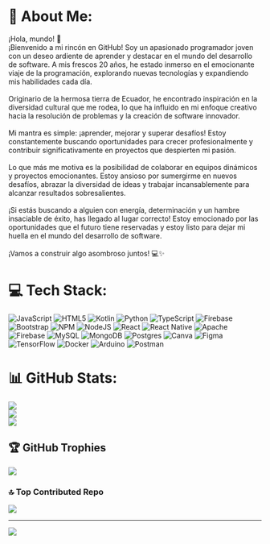 # 💫 About Me:
¡Hola, mundo! 👋<br>¡Bienvenido a mi rincón en GitHub! Soy un apasionado programador joven con un deseo ardiente de aprender y destacar en el mundo del desarrollo de software. A mis frescos 20 años, he estado inmerso en el emocionante viaje de la programación, explorando nuevas tecnologías y expandiendo mis habilidades cada día.<br><br>Originario de la hermosa tierra de Ecuador, he encontrado inspiración en la diversidad cultural que me rodea, lo que ha influido en mi enfoque creativo hacia la resolución de problemas y la creación de software innovador.<br><br>Mi mantra es simple: ¡aprender, mejorar y superar desafíos! Estoy constantemente buscando oportunidades para crecer profesionalmente y contribuir significativamente en proyectos que despierten mi pasión.<br><br>Lo que más me motiva es la posibilidad de colaborar en equipos dinámicos y proyectos emocionantes. Estoy ansioso por sumergirme en nuevos desafíos, abrazar la diversidad de ideas y trabajar incansablemente para alcanzar resultados sobresalientes.<br><br>¡Si estás buscando a alguien con energía, determinación y un hambre insaciable de éxito, has llegado al lugar correcto! Estoy emocionado por las oportunidades que el futuro tiene reservadas y estoy listo para dejar mi huella en el mundo del desarrollo de software.<br><br>¡Vamos a construir algo asombroso juntos! 💻✨


# 💻 Tech Stack:
![JavaScript](https://img.shields.io/badge/javascript-%23323330.svg?style=for-the-badge&logo=javascript&logoColor=%23F7DF1E) ![HTML5](https://img.shields.io/badge/html5-%23E34F26.svg?style=for-the-badge&logo=html5&logoColor=white) ![Kotlin](https://img.shields.io/badge/kotlin-%237F52FF.svg?style=for-the-badge&logo=kotlin&logoColor=white) ![Python](https://img.shields.io/badge/python-3670A0?style=for-the-badge&logo=python&logoColor=ffdd54) ![TypeScript](https://img.shields.io/badge/typescript-%23007ACC.svg?style=for-the-badge&logo=typescript&logoColor=white) ![Firebase](https://img.shields.io/badge/firebase-%23039BE5.svg?style=for-the-badge&logo=firebase) ![Bootstrap](https://img.shields.io/badge/bootstrap-%238511FA.svg?style=for-the-badge&logo=bootstrap&logoColor=white) ![NPM](https://img.shields.io/badge/NPM-%23CB3837.svg?style=for-the-badge&logo=npm&logoColor=white) ![NodeJS](https://img.shields.io/badge/node.js-6DA55F?style=for-the-badge&logo=node.js&logoColor=white) ![React](https://img.shields.io/badge/react-%2320232a.svg?style=for-the-badge&logo=react&logoColor=%2361DAFB) ![React Native](https://img.shields.io/badge/react_native-%2320232a.svg?style=for-the-badge&logo=react&logoColor=%2361DAFB) ![Apache](https://img.shields.io/badge/apache-%23D42029.svg?style=for-the-badge&logo=apache&logoColor=white) ![Firebase](https://img.shields.io/badge/Firebase-039BE5?style=for-the-badge&logo=Firebase&logoColor=white) ![MySQL](https://img.shields.io/badge/mysql-%2300000f.svg?style=for-the-badge&logo=mysql&logoColor=white) ![MongoDB](https://img.shields.io/badge/MongoDB-%234ea94b.svg?style=for-the-badge&logo=mongodb&logoColor=white) ![Postgres](https://img.shields.io/badge/postgres-%23316192.svg?style=for-the-badge&logo=postgresql&logoColor=white) ![Canva](https://img.shields.io/badge/Canva-%2300C4CC.svg?style=for-the-badge&logo=Canva&logoColor=white) ![Figma](https://img.shields.io/badge/figma-%23F24E1E.svg?style=for-the-badge&logo=figma&logoColor=white) ![TensorFlow](https://img.shields.io/badge/TensorFlow-%23FF6F00.svg?style=for-the-badge&logo=TensorFlow&logoColor=white) ![Docker](https://img.shields.io/badge/docker-%230db7ed.svg?style=for-the-badge&logo=docker&logoColor=white) ![Arduino](https://img.shields.io/badge/-Arduino-00979D?style=for-the-badge&logo=Arduino&logoColor=white) ![Postman](https://img.shields.io/badge/Postman-FF6C37?style=for-the-badge&logo=postman&logoColor=white)
# 📊 GitHub Stats:
![](https://github-readme-stats.vercel.app/api?username=ERICKQUIZHPEB&theme=blueberry&hide_border=false&include_all_commits=false&count_private=false)<br/>
![](https://github-readme-streak-stats.herokuapp.com/?user=ERICKQUIZHPEB&theme=blueberry&hide_border=false)<br/>
![](https://github-readme-stats.vercel.app/api/top-langs/?username=ERICKQUIZHPEB&theme=blueberry&hide_border=false&include_all_commits=false&count_private=false&layout=compact)

## 🏆 GitHub Trophies
![](https://github-profile-trophy.vercel.app/?username=ERICKQUIZHPEB&theme=dracula&no-frame=false&no-bg=true&margin-w=4)

### 🔝 Top Contributed Repo
![](https://github-contributor-stats.vercel.app/api?username=ERICKQUIZHPEB&limit=5&theme=dark&combine_all_yearly_contributions=true)

---
[![](https://visitcount.itsvg.in/api?id=ERICKQUIZHPEB&icon=0&color=0)](https://visitcount.itsvg.in)

<!-- Proudly created with GPRM ( https://gprm.itsvg.in ) -->

